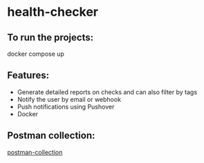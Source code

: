 # health-checker

## To run the projects:

docker compose up

## Features:

* Generate detailed reports on checks and can also filter by tags
* Notify the user by email or webhook
* Push notifications using Pushover
* Docker


## Postman collection: 
[postman-collection]()
